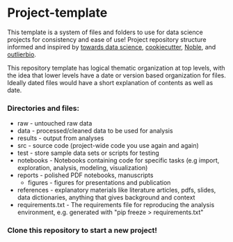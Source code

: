 # Project-template

This template is a system of files and folders to use for data science projects for consistency and ease of use! Project repository structure informed and inspired by [towards data science](https://towardsdatascience.com/manage-your-data-science-project-structure-in-early-stage-95f91d4d0600), [cookiecutter](https://drivendata.github.io/cookiecutter-data-science/#directory-structure), [Noble](https://journals.plos.org/ploscompbiol/article?id=10.1371/journal.pcbi.1000424), and [outlierbio](https://github.com/outlierbio/ob-project-template).

This repository template has logical thematic organization at top levels, with the idea that lower levels have a date or version based organization for files. Ideally dated files would have a short explanation of contents as well as date.

### Directories and files:


* raw - untouched raw data 
* data - processed/cleaned data to be used for analysis
* results - output from analyses
* src - source code (project-wide code you use again and again)
* test - store sample data sets or scripts for testing
* notebooks - Notebooks containing code for specific tasks (e.g import, exploration, analysis, modeling, visualization)
* reports - polished PDF notebooks, manuscripts
  + figures - figures for presentations and publication
* references - explanatory materials like literature articles, pdfs, slides, data dictionaries, anything that gives background and context
* requirements.txt - The requirements file for reproducing the analysis environment, e.g. generated with "pip freeze > requirements.txt"



### Clone this repository to start a new project!
